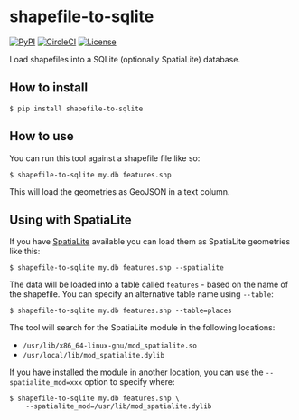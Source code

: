 # shapefile-to-sqlite

[![PyPI](https://img.shields.io/pypi/v/shapefile-to-sqlite.svg)](https://pypi.org/project/shapefile-to-sqlite/)
[![CircleCI](https://circleci.com/gh/simonw/shapefile-to-sqlite.svg?style=svg)](https://circleci.com/gh/simonw/shapefile-to-sqlite)
[![License](https://img.shields.io/badge/license-Apache%202.0-blue.svg)](https://github.com/simonw/shapefile-to-sqlite/blob/master/LICENSE)

Load shapefiles into a SQLite (optionally SpatiaLite) database.

## How to install

    $ pip install shapefile-to-sqlite

## How to use

You can run this tool against a shapefile file like so:

    $ shapefile-to-sqlite my.db features.shp

This will load the geometries as GeoJSON in a text column.

## Using with SpatiaLite

If you have [SpatiaLite](https://www.gaia-gis.it/fossil/libspatialite/index) available you can load them as SpatiaLite geometries like this:

    $ shapefile-to-sqlite my.db features.shp --spatialite

The data will be loaded into a table called `features` - based on the name of the shapefile. You can specify an alternative table name using `--table`:

    $ shapefile-to-sqlite my.db features.shp --table=places

The tool will search for the SpatiaLite module in the following locations:

- `/usr/lib/x86_64-linux-gnu/mod_spatialite.so`
- `/usr/local/lib/mod_spatialite.dylib`

If you have installed the module in another location, you can use the `--spatialite_mod=xxx` option to specify where:

    $ shapefile-to-sqlite my.db features.shp \
        --spatialite_mod=/usr/lib/mod_spatialite.dylib
